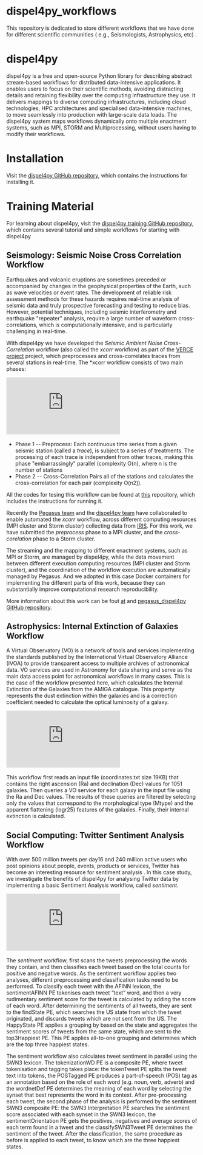 # dispel4py_workflows
This repository is dedicated to store different workflows that we have done for different scientific communities ( e.g., Seismologists, Astrophysics, etc) .

# dispel4py
dispel4py is a free and open-source Python library for describing abstract stream-based workflows for distributed data-intensive applications. It enables users to focus on their scientific methods, avoiding distracting details and retaining flexibility over the computing infrastructure they use. It delivers mappings to diverse computing infrastructures, including cloud technologies, HPC architectures and specialised data-intensive machines, to move seamlessly into production with large-scale data loads. The dispel4py system maps workflows dynamically onto multiple enactment systems, such as MPI, STORM and Multiprocessing, without users having to modify their workflows.

# Installation

Visit the [dispel4py GitHub repository](https://github.com/dispel4py/dispel4py), which contains the instructions for installing it. 

# Training Material

For learning about dispel4py, visit the [dispel4py training GitHub repository](), which contains several tutorial and simple workflows for starting with dispel4py

## Seismology:  Seismic Noise Cross Correlation Workflow
	
	
Earthquakes and volcanic eruptions are sometimes preceded or accompanied by changes in the geophysical properties of the Earth, 
such as wave velocities or event rates. The development of reliable risk assessment methods for these hazards requires real-time analysis of seismic data 
and truly prospective forecasting and testing to reduce bias. However, potential techniques, including seismic interferometry and 
earthquake "repeater" analysis, require a large number of waveform cross-correlations, which is computationally intensive, and is particularly challenging in real-time. 

With dispel4py we have developed the *Seismic Ambient Noise Cross-Correlation* workflow (also called the *xcorr* workflow) 
as part of the [VERCE project](http://www.verce.eu) project, which preprocesses and cross-correlates traces from several stations in real-time. 
The *xcorr workflow consists of two main phases:

![Figure xcorr workflow](https://github.com/rosafilgueira/dispel4py_workflows/blob/master/XcorrWorkflow.pdf)

- Phase 1 -- Preprocess: Each continuous time series from a given seismic station (called a *trace*), is subject to a series of treatments. 
		The processing of each trace is independent from other traces, making this phase "embarrassingly" parallel (complexity O(n), where n is the number of stations
- Phase 2 -- Cross-Correlation  Pairs all of the stations and calculates the cross-correlation for each pair (complexity O(n2)).


All the codes for tesing this workflow can be found at [this](https://github.com/rosafilgueira/dispel4py_workflows/tree/master/tc_cross_correlation) repository,
which includes the instructions for running it.


Recently the [Pegasus team](https://pegasus.isi.edu/) and  the [dispel4py team](https://github.com/dispel4py/dispel4py) 
have  collaborated  to  enable  automated the *xcorr* workflow, across different computing resources (MPI cluster and Storm cluster)
collecting data from [IRIS](http://ds.iris.edu/ds/nodes/dmc/earthscope/usarray/_US-TA-operational/). For this work, we have
submitted the *preprocess* phase to a MPI cluster, and the *cross-corelation* phase to a Storm cluster. 
 
The streaming and the mapping to different enactment systems, such as MPI or Storm,  are managed by dispel4py, 
while the data movement between different execution computing resources (MPI cluster and Storm cluster), 
and the coordination of the workflow execution are automatically managed by Pegasus. 
And we adopted in this case Docker containers for implementing the different parts of this work, 
because they can substantially improve computational research reproducibility.

More information about this work can be fout [at](https://www.iris.edu/hq/files/agendas/2016/iris_workshop/FerreiraDaSilvaRafael.pdf)
and [pegasus_dispel4py GitHub repository](https://github.com/dispel4py/pegasus_dispel4py).

	

## Astrophysics: Internal Extinction of Galaxies Workflow

A Virtual Observatory (VO) is a network of tools and
services implementing the standards published by the International
Virtual Observatory Alliance (IVOA) to provide
transparent access to multiple archives of astronomical
data. VO services are used in Astronomy for data sharing
and serve as the main data access point for astronomical
workflows in many cases. This is the case of the workflow
presented here, which calculates the Internal Extinction of
the Galaxies from the AMIGA catalogue. This property
represents the dust extinction within the galaxies and is a
correction coefficient needed to calculate the optical luminosity
of a galaxy. 

![Figure Internal Extinction workflow](https://github.com/rosafilgueira/dispel4py_workflows/blob/master/AstroWorkflow.pdf)

This workflow first reads an input file (coordinates.txt
size 19KB) that contains the right ascension (Ra) and
declination (Dec) values for 1051 galaxies. Then 
queries a VO service for each galaxy in the input file using
the Ra and Dec values. The results of these queries are
filtered by selecting only the values
that correspond to the morphological type (Mtype) and the
apparent flattening (logr25) features of the galaxies. Finally,
their internal extinction is calculated.


## Social Computing: Twitter Sentiment Analysis Workflow

With over 500 million tweets per day16 and 240 million active
users who post opinions about people, events, products
or services, Twitter has become an interesting resource for
sentiment analysis . In this case study, we investigate
the benefits of dispel4py for analysing Twitter data by
implementing a basic Sentiment Analysis workflow, called
*sentiment*.

![Figure sentiment workflow](https://github.com/rosafilgueira/dispel4py_workflows/blob/master/TweetsWorkflow.pdf)

The *sentiment* workflow, first scans the tweets preprocessing the words they
contain, and then classifies each tweet based on the total
counts for positive and negative words. As the sentiment
workflow applies two analyses, different preprocessing and
classification tasks need to be performed. To classify each
tweet with the AFINN lexicon,
the sentimentAFINN PE tokenises each tweet “text” word,
and then a very rudimentary sentiment score for the tweet
is calculated by adding the score of each word. After
determining the sentiments of all tweets, they are sent to the
findState PE, which searches the US state from which the
tweet originated, and discards tweets which are not sent from
the US. The HappyState PE applies a grouping by based on
the state and aggregates the sentiment scores of tweets from
the same state, which are sent to the top3Happiest PE. This
PE applies all-to-one grouping and determines which are the
top three happiest states.

The sentiment workflow also calculates tweet sentiment
in parallel using the SWN3 lexicon. The tokenizationWD
PE is a composite PE, where tweet tokenisation and tagging
takes place: the tokenTweet PE splits the tweet text into tokens, the POSTagged PE
produces a part-of-speech (POS) tag as an annotation based
on the role of each word (e.g. noun, verb, adverb) and
the wordnetDef PE determines the meaning of each word
by selecting the synset that best represents the word in its
context. After pre-processing each tweet, the second phase of
the analysis is performed by the sentiment SWN3 composite
PE: the SWN3 Interpretation PE
searches the sentiment score associated with each synset in
the SWN3 lexicon, the sentimentOrientation PE gets the
positives, negatives and average scores of each term found
in a tweet and the classifySWN3Tweet PE determines the
sentiment of the tweet. After the classification, the same
procedure as before is applied to each tweet, to know which
are the three happiest states.
